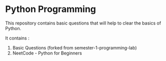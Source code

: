 # Python Programming
This repository contains basic questions that will help to clear the basics of Python.

It contains :  
1. Basic Questions (forked from semester-1-programming-lab)
2. NeetCode - Python for Beginners
